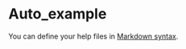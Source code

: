 # Auto_example

You can define your help files in [Markdown syntax](http://daringfireball.net/projects/markdown/syntax).